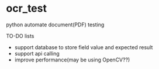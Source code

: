 # ocr_test
 
python automate document(PDF) testing


TO-DO lists
- support database to store field value and expected result
- support api calling
- improve performance(may be using OpenCV??)
